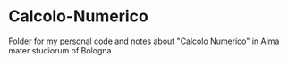 # Calcolo-Numerico
Folder for my personal code and notes about "Calcolo Numerico" in Alma mater studiorum of Bologna
